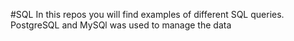 #SQL
In this repos you will find examples of different SQL queries. PostgreSQL and MySQl was used to manage the data
